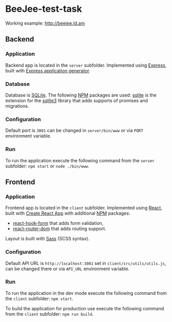 # BeeJee-test-task

Working example: http://beejee.ld.am

## Backend

### Application

Backend app is located in the `server` subfolder. Implemented using [Express](https://expressjs.com), built with [Express application generator](https://expressjs.com/en/starter/generator.html).

### Database

Database is [SQLite](https://www.sqlite.org). The following [NPM](https://www.npmjs.com) packages are used: [sqlite](https://www.npmjs.com/package/sqlite) is the extension for the [sqlite3](https://www.npmjs.com/package/sqlite3) library that adds supports of promises and migrations.

### Configuration

Default port is `3001` can be changed in `server/bin/www` or via `PORT` environment variable.

### Run

To run the application execute the following command from the `server` subfolder: `npm start` or `node ./bin/www`.

## Frontend

### Application

Frontend app is located in the `client` subfolder. Implemented using [React](https://react.dev), built with [Create React App](https://create-react-app.dev) with additional [NPM](https://www.npmjs.com) packages:
- [react-hook-form](https://react-hook-form.com) that adds form validation,
- [react-router-dom](https://reactrouter.com/en/main) that adds routing support.

Layout is built with [Sass](https://sass-lang.com) (SCSS syntax).

### Configuration

Default API URL is `http://localhost:3001` set in `client/src/utils/utils.js`, can be changed there or via `API_URL` environment variable.

### Run

To run the application in the dev mode execute the following command from the `client` subfolder: `npm start`.

To build the application for production use execute the following command from the `client` subfolder: `npm run build`.
